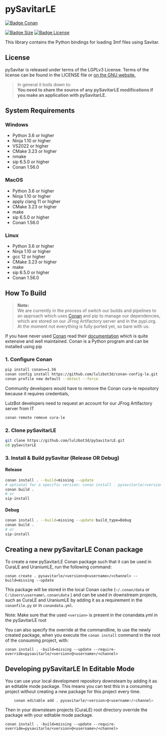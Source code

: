 # pySavitarLE

[![Badge Conan]][Conan]

[![Badge Size]][Size]
[![Badge License]][License]

This library contains the Python bindings for loading 3mf files using Savitar.

## License

pySavitar is released under terms of the LGPLv3 License. Terms of the license can be found in the LICENSE file or [on the GNU website.](http://www.gnu.org/licenses/lgpl.html)

> In general it boils down to:  
> **You need to share the source of any pySavitarLE modifications if you make an application with pySavitarLE.**

## System Requirements

### Windows

- Python 3.6 or higher
- Ninja 1.10 or higher
- VS2022 or higher
- CMake 3.23 or higher
- nmake
- sip 6.5.0 or higher
- Conan 1.56.0

### MacOS

- Python 3.6 or higher
- Ninja 1.10 or higher
- apply clang 11 or higher
- CMake 3.23 or higher
- make
- sip 6.5.0 or higher
- Conan 1.56.0

### Linux

- Python 3.6 or higher
- Ninja 1.10 or higher
- gcc 12 or higher
- CMake 3.23 or higher
- make
- sip 6.5.0 or higher
- Conan 1.56.0

## How To Build

> **Note:**  
> We are currently in the process of switch our builds and pipelines to an approach which uses [Conan](https://conan.io/)
> and pip to manage our dependencies, which are stored on our JFrog Artifactory server and in the pypi.org.
> At the moment not everything is fully ported yet, so bare with us.

If you have never used [Conan](https://conan.io/) read their [documentation](https://docs.conan.io/en/latest/index.html)
which is quite extensive and well maintained. Conan is a Python program and can be installed using pip

### 1. Configure Conan

```bash
pip install conan==1.56
conan config install https://github.com/lulzbot3d/conan-config-le.git
conan profile new default --detect --force
```

Community developers would have to remove the Conan cura-le repository because it requires credentials,

LulzBot developers need to request an account for our JFrog Artifactory server from IT

```bash
conan remote remove cura-le
```

### 2. Clone pySavitarLE

```bash
git clone https://github.com/lulzbot3d/pySavitarLE.git
cd pySavitarLE
```

### 3. Install & Build pySavitar (Release OR Debug)

#### Release

```bash
conan install . --build=missing --update
# optional for a specific version: conan install . pysavitarle/<version>@<user>/<channel> --build=missing --update
conan build .
# or
sip-install
```

#### Debug

```bash
conan install . --build=missing --update build_type=Debug
conan build .
# or
sip-install
```

## Creating a new pySavitarLE Conan package

To create a new pySavitarLE Conan package such that it can be used in CuraLE and UraniumLE, run the following command:

```shell
conan create . pysavitarle/<version>@<username>/<channel> --build=missing --update
```

This package will be stored in the local Conan cache (`~/.conan/data` or `C:\Users\username\.conan\data` ) and can be used in downstream
projects, such as CuraLE and UraniumLE by adding it as a requirement in the `conanfile.py` or in `conandata.yml`.

Note: Make sure that the used `<version>` is present in the conandata.yml in the pySavitarLE root

You can also specify the override at the commandline, to use the newly created package, when you execute the `conan install`
command in the root of the consuming project, with:

```shell
conan install . -build=missing --update --require-override=pysavitarle/<version>@<username>/<channel>
```

## Developing pySavitarLE In Editable Mode

You can use your local development repository downsteam by adding it as an editable mode package.
This means you can test this in a consuming project without creating a new package for this project every time.

```bash
    conan editable add . pysavitarle/<version>@<username>/<channel>
```

Then in your downsteam projects (CuraLE) root directory override the package with your editable mode package.

```shell
conan install . -build=missing --update --require-override=pysavitarle/<version>@<username>/<channel>
```

<!--------------------------------------------->

[Conan]: https://github.com/lulzbot3d/pySavitarLE/actions/workflows/conan-package.yml
[Size]: https://github.com/lulzbot3d/pySavitarLE
[License]: LICENSE

[Badge Conan]: https://img.shields.io/github/actions/workflow/status/lulzbot3d/pySavitarLE/conan-package.yml?style=for-the-badge&color=C1D82F&labelColor=788814&logoColor=white&logo=conan
[Badge Size]: https://img.shields.io/github/repo-size/lulzbot3d/pySavitarLE?style=for-the-badge&color=CCCCCC&labelColor=666666&logoColor=white&logo=googleanalytics
[Badge License]: https://img.shields.io/github/license/lulzbot3d/pySavitarLE?style=for-the-badge&color=A32D2A&labelColor=511615&logoColor=white&logo=gnu